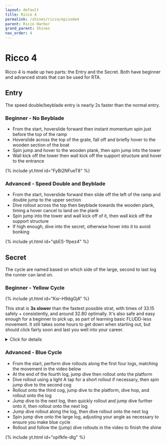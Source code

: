 ```yaml
---
layout: default
title: Ricco 4
permalink: /shines/ricco/episode4
parent: Ricco Harbor
grand_parent: Shines
nav_order: 4
---
```

# Ricco 4
Ricco 4 is made up two parts: the Entry and the Secret. Both have beginner and advanced strats that can be used for RTA.
## Entry
The speed double/beyblade entry is nearly 2s faster than the normal entry.
### Beginner - No Beyblade
- From the start, hoverslide forward then instant momentum spin just before the top of the ramp
- Hoverslide across the top of the grate, fall off and briefly hover to the wooden section of the boat
- Spin jump and hover to the wooden plank, then spin jump into the tower
- Wall kick off the tower then wall kick off the support structure and hover to the entrance

{% include yt.html id="FyBi2NFueT8" %}

### Advanced - Speed Double and Beyblade
- From the start, hoverslide forward then slide off the left of the ramp and double jump to the upper section
- Dive rollout across the top then beyblade towards the wooden plank, timing a hover cancel to land on the plank
- Spin jump into the tower and wall kick off of it, then wall kick off the support structure
- If high enough, dive into the secret, otherwise hover into it to avoid bonking

{% include yt.html id="qbES-1fpez4" %}

## Secret
The cycle are named based on which side of the large, second to last log the runner can land on.
### Beginner - Yellow Cycle
{% include yt.html id="Ksr-H9dgGjA" %}

This strat is **3s slower** than the fastest possible strat, with times of 33.15 safely + consistently, and around 32.80 optimally. It's also safe and easy enough for a beginner to pick up, as part of learning basic FLUDD-less movement. It still takes some hours to get down when starting out, but should click fairly soon and last you well into your career.

<details markdown="block">
  <summary>
    Click for details
  </summary>
  {: .text-gamma}
  
  *Times are relative to the in-game timer shown in the video.*

  1. The only cycle we need to worry about is hitting the yellow side of the big rod (**27.00**). The strat is lenient enough where playing optimally is too fast, so there is lots of provision for adding sandbagging as your movement improves with time.
  2. Dives are always the same speed, whereas rollouts are faster and take longer, the longer you hold A (up to a maximum of 5 frames). Almost every rollout is a *long rollout* (5f), and short/medium ones will be explicitly pointed out in the ensuing notes.
  3. **0.00**: Always mash secret intro cutscenes with two thumbs covering A and B. Remember, the cycle always starts at the beginning of this cutscene.
  4. **1.00**: The initial left-stick pattern for each dive and rollout is up-left dive, up-left rollout, up dive, up rollout, up-right dive, up rollout. Delay the first rollout a bit to avoid getting stuck on the peg. If you get bad angles on the up-right dive, try to adjust your stick more towards up (diagonal notches are inconsistent between controllers, but cardinal notches are consistent).
  5. **4.50**: On the 2nd and 3rd rods, hold up, but try to drift a bit into the middle by wiggling the stick to up-right and back while airborne, if necessary.
  6. **9.50**: To mount the 4th rod, dive with up-left, and rollout with up.
  7. **11.40**: To set up the triple-jump dive, first redive once (press B during a dive) on the 4th rod, then (long) rollout onto the flat platfrom. If you're really far back, an additional redive helps. Then once on the flat platform, carefully adjust how long you hold A by feel on each jump, to hit the last jump fairly close to the end. It can be a bit tricky since you preserve more speed the earlier you press A to jump after Mario lands each time, as well as with A-press duration. Also, wiggle the stick up-right while airborne if necessary, to get as far right as you can for the triple-jump dive.
  8. **14.50**: Turn the camera a bit left (C-stick right), then short-rollout onto the cog, spin-jump-dive (sjd), then (long-) rollout, then sjd again. The only tricky thing is feeling out the situational spin-buffer timing, different for each sjd. Remember that you must do the entire spin within 10f of pressing A to spin-jump (with B to sjd in these cases).
  9. **20.00**: Press B to redive on the (6th) rod, then wait a bit to sandbag here. How long you wait depends on where you are in the cycle – the earlier you are, the longer you wait – which you feel out by grinding attempts and looking at if your landing on the big rod later on is safe or if you're too early.
  10. **20.75**: Rollout, then jump-dive with up-right stick. Wait a few frames for Mario to be running after the rollout to ensure you jump-dive in the right direction. Turn the camera, do a medium rollout, jump-dive over the peg, and another medium rollout to set up the big spin-jump-dive. The details here vary depending on your cycle and positioning, so get a feel for different movements on this rod.
  11. **25.00**: For the sjd onto the big rod, there's some strategy involved. You need to rollout into a sprint by pressing A, but that's less lenient the more vertical the big rod is when you hit it. It's less vertical the later you are on the cycle, and the further right your line is on the sjd (going right is also faster but too far right means the jump doesn't reach). If you go left, you can [back up a failed rollout with the red peg](https://clips.twitch.tv/CrispyPerfectPlumberSquadGoals).
  12. **27.00**: After the rollout, run up, then up-right, then up, until behind the big yellow peg (optimally, if your sjd was very right, you can fluidly run in a straight line here, but it's risky). Now, jump-dive onto the last rod, turning the camera towards the shine before or after the jump-dive (or both). If this jump-dive is too precise for you, consider stopping the sprint when the big rod is fairly flat, then going for an unbuffered sjd.
  13. **30.00**: The last rod movement is a bit precise. Short-rollout holding up-left, then do a big jump and late dive to get over the turning rod. Then rollout and jump-dive into the shine. Shortening the jump saves time but gets less clearance, so is riskier.
</details>

### Advanced - Blue Cycle
- From the start, perform dive rollouts along the first four logs, matching the movement in the video below
- At the end of the fourth log, jump dive then rollout onto the platform
- Dive rollout using a light A tap for a short rollout if necessary, then spin jump dive to the second cog
- Rollout onto the third cog, jump dive to the platform, dive hop, and rollout onto the log
- Jump dive to the next log, then quickly rollout and jump dive further onto it, then rollout onto the next log
- Jump dive rollout along the log, then dive rollout onto the next log
- Spin jump dive onto the large log, adjusting your angle as necessary to ensure you make blue cycle
- Rollout and follow the (jump) dive rollouts in the video to finish the shine

{% include yt.html id="opifkfe-dIg" %}
